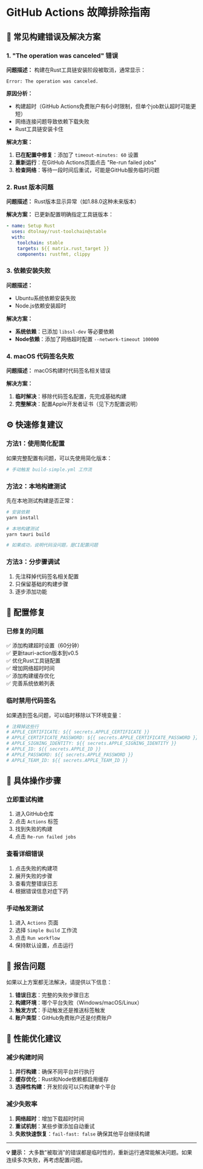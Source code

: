 # GitHub Actions 故障排除指南

## 🚨 常见构建错误及解决方案

### 1. "The operation was canceled" 错误

**问题描述：**
构建在Rust工具链安装阶段被取消，通常显示：
```
Error: The operation was canceled.
```

**原因分析：**
- 构建超时（GitHub Actions免费账户有6小时限制，但单个job默认超时可能更短）
- 网络连接问题导致依赖下载失败
- Rust工具链安装卡住

**解决方案：**
1. **已在配置中修复**：添加了 `timeout-minutes: 60` 设置
2. **重新运行**：在GitHub Actions页面点击 "Re-run failed jobs"
3. **检查网络**：等待一段时间后重试，可能是GitHub服务临时问题

### 2. Rust 版本问题

**问题描述：**
Rust版本显示异常（如1.88.0这种未来版本）

**解决方案：**
已更新配置明确指定工具链版本：
```yaml
- name: Setup Rust
  uses: dtolnay/rust-toolchain@stable
  with:
    toolchain: stable
    targets: ${{ matrix.rust_target }}
    components: rustfmt, clippy
```

### 3. 依赖安装失败

**问题描述：**
- Ubuntu系统依赖安装失败
- Node.js依赖安装超时

**解决方案：**
- **系统依赖**：已添加 `libssl-dev` 等必要依赖
- **Node依赖**：添加了网络超时配置 `--network-timeout 100000`

### 4. macOS 代码签名失败

**问题描述：**
macOS构建时代码签名相关错误

**解决方案：**
1. **临时解决**：移除代码签名配置，先完成基础构建
2. **完整解决**：配置Apple开发者证书（见下方配置说明）

## ⚙️ 快速修复建议

### 方法1：使用简化配置
如果完整配置有问题，可以先使用简化版本：
```bash
# 手动触发 build-simple.yml 工作流
```

### 方法2：本地构建测试
先在本地测试构建是否正常：
```bash
# 安装依赖
yarn install

# 本地构建测试
yarn tauri build

# 如果成功，说明代码没问题，是CI配置问题
```

### 方法3：分步骤调试
1. 先注释掉代码签名相关配置
2. 只保留基础的构建步骤
3. 逐步添加功能

## 🔧 配置修复

### 已修复的问题
✅ 添加构建超时设置（60分钟）  
✅ 更新tauri-action版本到v0.5  
✅ 优化Rust工具链配置  
✅ 增加网络超时时间  
✅ 添加构建缓存优化  
✅ 完善系统依赖列表  

### 临时禁用代码签名
如果遇到签名问题，可以临时移除以下环境变量：
```yaml
# 注释掉这些行
# APPLE_CERTIFICATE: ${{ secrets.APPLE_CERTIFICATE }}
# APPLE_CERTIFICATE_PASSWORD: ${{ secrets.APPLE_CERTIFICATE_PASSWORD }}
# APPLE_SIGNING_IDENTITY: ${{ secrets.APPLE_SIGNING_IDENTITY }}
# APPLE_ID: ${{ secrets.APPLE_ID }}
# APPLE_PASSWORD: ${{ secrets.APPLE_PASSWORD }}
# APPLE_TEAM_ID: ${{ secrets.APPLE_TEAM_ID }}
```

## 🎯 具体操作步骤

### 立即重试构建
1. 进入GitHub仓库
2. 点击 `Actions` 标签
3. 找到失败的构建
4. 点击 `Re-run failed jobs`

### 查看详细错误
1. 点击失败的构建项
2. 展开失败的步骤
3. 查看完整错误日志
4. 根据错误信息对症下药

### 手动触发测试
1. 进入 `Actions` 页面
2. 选择 `Simple Build` 工作流
3. 点击 `Run workflow`
4. 保持默认设置，点击运行

## 📝 报告问题

如果以上方案都无法解决，请提供以下信息：

1. **错误日志**：完整的失败步骤日志
2. **构建环境**：哪个平台失败（Windows/macOS/Linux）
3. **触发方式**：手动触发还是推送标签触发
4. **账户类型**：GitHub免费账户还是付费账户

## 🚀 性能优化建议

### 减少构建时间
1. **并行构建**：确保不同平台并行执行
2. **缓存优化**：Rust和Node依赖都启用缓存
3. **选择性构建**：开发阶段可以只构建单个平台

### 减少失败率
1. **网络超时**：增加下载超时时间
2. **重试机制**：某些步骤添加自动重试
3. **失败快速恢复**：`fail-fast: false` 确保其他平台继续构建

---

**💡 提示：** 大多数"被取消"的错误都是临时性的，重新运行通常能解决问题。如果连续多次失败，再考虑配置问题。 